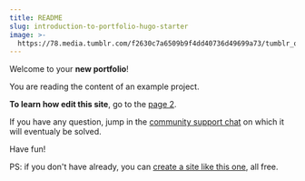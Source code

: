 ```yaml
---
title: README
slug: introduction-to-portfolio-hugo-starter
image: >-
  https://78.media.tumblr.com/f2630c7a6509b9f4dd40736d49699a73/tumblr_os69bt0JKh1twkjb3o1_1280.jpg
---
```

Welcome to your **new portfolio**!

You are reading the content of an example project.

**To learn how edit this site**, go to the [page 2](/projects/page-2).

If you have any question, jump in the [community support chat](https://riot.im/app/#/room/#support-themes:matrix.org) on which it will eventualy be solved.

Have fun!

PS: if you don't have already, you can [create a site like this one](https://portfolio.internet4000.com), all free.
